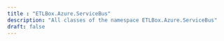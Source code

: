 ```yaml
---
title : "ETLBox.Azure.ServiceBus"
description: "All classes of the namespace ETLBox.Azure.ServiceBus"
draft: false
---
```

